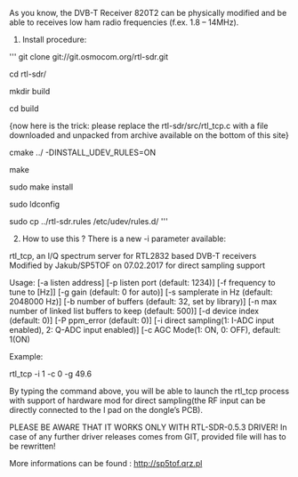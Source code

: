 As you know, the DVB-T Receiver 820T2 can be physically modified and be able to receives low ham radio frequencies (f.ex. 1.8 – 14MHz).

1. Install procedure:

'''
git clone git://git.osmocom.org/rtl-sdr.git

cd rtl-sdr/

mkdir build

cd build

{now here is the trick: please replace the 
rtl-sdr/src/rtl_tcp.c with a file downloaded and unpacked 
from archive available on the bottom of this site}

cmake ../ -DINSTALL_UDEV_RULES=ON

make

sudo make install

sudo ldconfig

sudo cp ../rtl-sdr.rules /etc/udev/rules.d/
'''

2. How to use this ?
There is a new -i parameter available:


rtl_tcp, an I/Q spectrum server for RTL2832 based DVB-T receivers
Modified by Jakub/SP5TOF on 07.02.2017 for direct sampling support

Usage: [-a listen address]
 [-p listen port (default: 1234)]
 [-f frequency to tune to [Hz]]
 [-g gain (default: 0 for auto)]
 [-s samplerate in Hz (default: 2048000 Hz)]
 [-b number of buffers (default: 32, set by library)]
 [-n max number of linked list buffers to keep (default: 500)]
 [-d device index (default: 0)]
 [-P ppm_error (default: 0)]
 [-i direct sampling(1: I-ADC input enabled), 2: Q-ADC input enabled)]
 [-c AGC Mode(1: ON, 0: OFF), default: 1(ON)
 
 Example:

  rtl_tcp -i 1 -c 0 -g 49.6

By typing the command above, you will be able to launch the rtl_tcp process with support of hardware mod for direct sampling(the RF input can be directly connected to the I pad on the dongle’s PCB).

PLEASE BE AWARE THAT IT WORKS ONLY WITH RTL-SDR-0.5.3 DRIVER!
In case of any further driver releases comes from GIT, provided file will has to be rewritten!

More informations can be found : http://sp5tof.qrz.pl

